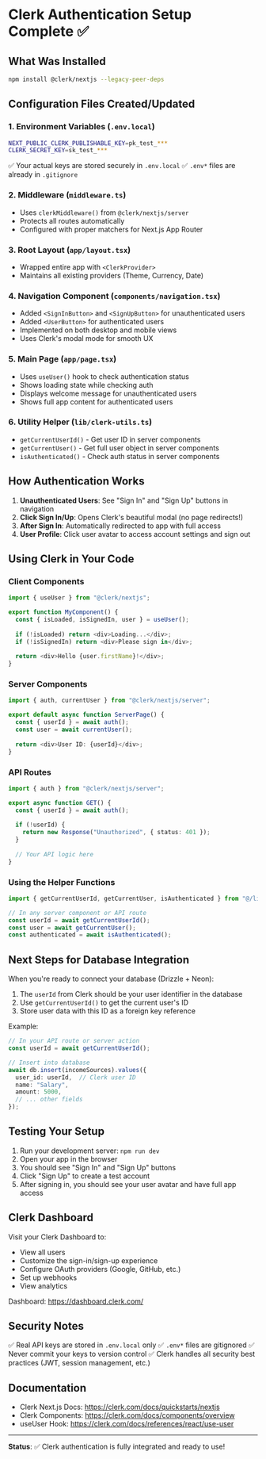 # Clerk Authentication Setup Complete ✅

## What Was Installed

```bash
npm install @clerk/nextjs --legacy-peer-deps
```

## Configuration Files Created/Updated

### 1. Environment Variables (`.env.local`)
```bash
NEXT_PUBLIC_CLERK_PUBLISHABLE_KEY=pk_test_***
CLERK_SECRET_KEY=sk_test_***
```
✅ Your actual keys are stored securely in `.env.local`
✅ `.env*` files are already in `.gitignore`

### 2. Middleware (`middleware.ts`)
- Uses `clerkMiddleware()` from `@clerk/nextjs/server`
- Protects all routes automatically
- Configured with proper matchers for Next.js App Router

### 3. Root Layout (`app/layout.tsx`)
- Wrapped entire app with `<ClerkProvider>`
- Maintains all existing providers (Theme, Currency, Date)

### 4. Navigation Component (`components/navigation.tsx`)
- Added `<SignInButton>` and `<SignUpButton>` for unauthenticated users
- Added `<UserButton>` for authenticated users
- Implemented on both desktop and mobile views
- Uses Clerk's modal mode for smooth UX

### 5. Main Page (`app/page.tsx`)
- Uses `useUser()` hook to check authentication status
- Shows loading state while checking auth
- Displays welcome message for unauthenticated users
- Shows full app content for authenticated users

### 6. Utility Helper (`lib/clerk-utils.ts`)
- `getCurrentUserId()` - Get user ID in server components
- `getCurrentUser()` - Get full user object in server components
- `isAuthenticated()` - Check auth status in server components

## How Authentication Works

1. **Unauthenticated Users**: See "Sign In" and "Sign Up" buttons in navigation
2. **Click Sign In/Up**: Opens Clerk's beautiful modal (no page redirects!)
3. **After Sign In**: Automatically redirected to app with full access
4. **User Profile**: Click user avatar to access account settings and sign out

## Using Clerk in Your Code

### Client Components
```typescript
import { useUser } from "@clerk/nextjs";

export function MyComponent() {
  const { isLoaded, isSignedIn, user } = useUser();
  
  if (!isLoaded) return <div>Loading...</div>;
  if (!isSignedIn) return <div>Please sign in</div>;
  
  return <div>Hello {user.firstName}!</div>;
}
```

### Server Components
```typescript
import { auth, currentUser } from "@clerk/nextjs/server";

export default async function ServerPage() {
  const { userId } = await auth();
  const user = await currentUser();
  
  return <div>User ID: {userId}</div>;
}
```

### API Routes
```typescript
import { auth } from "@clerk/nextjs/server";

export async function GET() {
  const { userId } = await auth();
  
  if (!userId) {
    return new Response("Unauthorized", { status: 401 });
  }
  
  // Your API logic here
}
```

### Using the Helper Functions
```typescript
import { getCurrentUserId, getCurrentUser, isAuthenticated } from "@/lib/clerk-utils";

// In any server component or API route
const userId = await getCurrentUserId();
const user = await getCurrentUser();
const authenticated = await isAuthenticated();
```

## Next Steps for Database Integration

When you're ready to connect your database (Drizzle + Neon):

1. The `userId` from Clerk should be your user identifier in the database
2. Use `getCurrentUserId()` to get the current user's ID
3. Store user data with this ID as a foreign key reference

Example:
```typescript
// In your API route or server action
const userId = await getCurrentUserId();

// Insert into database
await db.insert(incomeSources).values({
  user_id: userId,  // Clerk user ID
  name: "Salary",
  amount: 5000,
  // ... other fields
});
```

## Testing Your Setup

1. Run your development server: `npm run dev`
2. Open your app in the browser
3. You should see "Sign In" and "Sign Up" buttons
4. Click "Sign Up" to create a test account
5. After signing in, you should see your user avatar and have full app access

## Clerk Dashboard

Visit your Clerk Dashboard to:
- View all users
- Customize the sign-in/sign-up experience
- Configure OAuth providers (Google, GitHub, etc.)
- Set up webhooks
- View analytics

Dashboard: https://dashboard.clerk.com/

## Security Notes

✅ Real API keys are stored in `.env.local` only
✅ `.env*` files are gitignored
✅ Never commit your keys to version control
✅ Clerk handles all security best practices (JWT, session management, etc.)

## Documentation

- Clerk Next.js Docs: https://clerk.com/docs/quickstarts/nextjs
- Clerk Components: https://clerk.com/docs/components/overview
- useUser Hook: https://clerk.com/docs/references/react/use-user

---

**Status**: ✅ Clerk authentication is fully integrated and ready to use!
